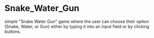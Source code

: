 # Snake_Water_Gun
simple "Snake Water Gun" game where the user can choose their option (Snake, Water, or Gun) either by typing it into an input field or by clicking buttons.
